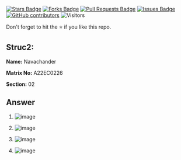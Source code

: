 <a href="https://github.com/drshahizan/learn-php/stargazers"><img src="https://img.shields.io/github/stars/drshahizan/learn-php" alt="Stars Badge"/></a>
<a href="https://github.com/drshahizan/learn-php/network/members"><img src="https://img.shields.io/github/forks/drshahizan/learn-php" alt="Forks Badge"/></a>
<a href="https://github.com/drshahizan/learn-php/pulls"><img src="https://img.shields.io/github/issues-pr/drshahizan/learn-php" alt="Pull Requests Badge"/></a>
<a href="https://github.com/drshahizan/learn-php/issues"><img src="https://img.shields.io/github/issues/drshahizan/learn-php" alt="Issues Badge"/></a>
<a href="https://github.com/drshahizan/learn-php/graphs/contributors"><img alt="GitHub contributors" src="https://img.shields.io/github/contributors/drshahizan/learn-php?color=2b9348"></a>
![Visitors](https://api.visitorbadge.io/api/visitors?path=https%3A%2F%2Fgithub.com%2Fdrshahizan%2Fsoftware-engineering&labelColor=%23d9e3f0&countColor=%23697689&style=flat)

Don't forget to hit the :star: if you like this repo.

## Struc2:

**Name:** Navachander

**Matrix No:** A22EC0226

**Section:** 02

## Answer

1. ![image](https://github.com/drshahizan/software-engineering/assets/128206862/424e3fd1-55de-4d19-a952-f4b0bcbd68ba)

2. ![image](https://github.com/drshahizan/software-engineering/assets/128206862/16768ff6-9015-442d-ac59-91c2611b232b)


3. ![image](https://github.com/drshahizan/software-engineering/assets/128206862/d2374c6b-3872-4fd5-ac94-c0d08a6e3475)

4. ![image](https://github.com/drshahizan/software-engineering/assets/128206862/fc6035f3-4a81-4bad-a59d-9562cd2d2933)









